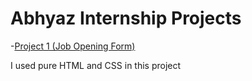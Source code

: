 # Abhyaz Internship Projects

-[Project 1 (Job Opening Form) ](https://github.com/snehalgadge/abhyaz-Internship/tree/main/01-form)
<p>I used pure HTML and CSS in this project</p>
